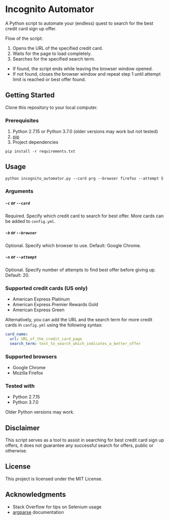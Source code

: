 # Incognito Automator

A Python script to automate your (endless) quest to search for the best credit card sign up offer.

Flow of the script:

1. Opens the URL of the specified credit card.
2. Waits for the page to load completely.
3. Searches for the specified search term.

  * If found, the script ends while leaving the browser window opened.
  * If not found, closes the browser window and repeat step 1 until attempt limit is reached or best offer found.

## Getting Started

Clone this repository to your local computer.

### Prerequisites

1. Python 2.7.15 or Python 3.7.0 (older versions may work but not tested)
2. [pip](https://pip.pypa.io/en/stable/installing/)
3. Project dependencies
```
pip install -r requirements.txt
```

## Usage

``` 
python incognito_automator.py --card prg --browser firefox --attempt 5
```

### Arguments

##### `-c` or `--card`
Required. Specify which credit card to search for best offer. More cards can be added to `config.yml`.

##### `-b` or `--browser`
Optional. Specify which browser to use. Default: Google Chrome.

##### `-n` or `--attempt`
Optional. Specify number of attempts to find best offer before giving up. Default: 20.


### Supported credit cards (US only)

* American Express Platinum
* American Express Premier Rewards Gold
* American Express Green

Alternatively, you can add the URL and the search term for more credit cards in `config.yml` using the following syntax:
```yaml
card_name:
  url: URL_of_the_credit_card_page
  search_term: text_to_search_which_indicates_a_better_offer
```

### Supported browsers

* Google Chrome
* Mozilla Firefox

### Tested with

* Python 2.7.15
* Python 3.7.0

Older Python versions may work.

## Disclaimer

This script serves as a tool to assist in searching for best credit card sign up offers, it does not guarantee any successful search for offers, public or otherwise. 

## License

This project is licensed under the MIT License.

## Acknowledgments

* Stack Overflow for tips on Selenium usage
* [argparse](https://docs.python.org/3/library/argparse.html) documentation
